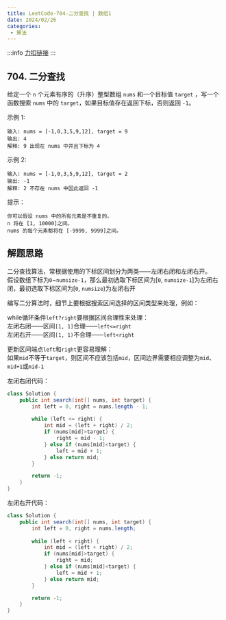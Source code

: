 ```yaml
---
title: LeetCode-704-二分查找 | 数组1
date: 2024/02/26
categories:
 - 算法
---
```

:::info
[力扣链接](https://leetcode.cn/problems/binary-search/)
:::

## 704. 二分查找
给定一个 `n` 个元素有序的（升序）整型数组 `nums` 和一个目标值 `target`  ，写一个函数搜索 `nums` 中的 `target`，如果目标值存在返回下标，否则返回 `-1`。

示例 1:
```
输入: nums = [-1,0,3,5,9,12], target = 9
输出: 4
解释: 9 出现在 nums 中并且下标为 4
```
示例 2:
```
输入: nums = [-1,0,3,5,9,12], target = 2
输出: -1
解释: 2 不存在 nums 中因此返回 -1
```

提示：
```
你可以假设 nums 中的所有元素是不重复的。
n 将在 [1, 10000]之间。
nums 的每个元素都将在 [-9999, 9999]之间。
```

## 解题思路

二分查找算法，常根据使用的下标区间划分为两类——左闭右闭和左闭右开。<br/>
假设数组下标为`0`~`numsize-1`，那么最初选取下标区间为[`0`, `numsize-1`]为左闭右闭，最初选取下标区间为[`0`, `numsize`)为左闭右开<br/>

编写二分算法时，细节上要根据搜索区间选择的区间类型来处理，例如：

while循环条件`left?right`要根据区间合理性来处理：<br/>
左闭右闭——区间`[1, 1]`合理——`left<=right`<br/>
左闭右开——区间`[1, 1)`不合理——`left<right`

更新区间端点`left`和`right`更容易理解：<br/>
如果`mid`不等于`target`，则区间不应该包括`mid`，区间边界需要相应调整为`mid`、`mid+1`或`mid-1`

左闭右闭代码：
```java
class Solution {
    public int search(int[] nums, int target) {
        int left = 0, right = nums.length - 1;
        
        while (left <= right) {
            int mid = (left + right) / 2;
            if (nums[mid]>target) {
                right = mid - 1;
            } else if (nums[mid]<target) {
                left = mid + 1;
            } else return mid;
        }

        return -1;
    }
}
```

左闭右开代码：
```java
class Solution {
    public int search(int[] nums, int target) {
        int left = 0, right = nums.length;
        
        while (left < right) {
            int mid = (left + right) / 2;
            if (nums[mid]>target) {
                right = mid;
            } else if (nums[mid]<target) {
                left = mid + 1;
            } else return mid;
        }

        return -1;
    }
}
```